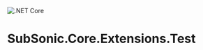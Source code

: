 ![.NET Core](https://github.com/SubSonic-Core/SubSonic.Core.Extensions.Test/workflows/.NET%20Core/badge.svg)
# SubSonic.Core.Extensions.Test

